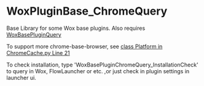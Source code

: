 <!--
 * @Author: WayneFerdon wayneferdon@hotmail.com
 * @Date: 2023-04-03 01:25:28
 * @LastEditors: WayneFerdon wayneferdon@hotmail.com
 * @LastEditTime: 2023-04-03 03:02:25
 * @FilePath: \Flow.Launcher.Plugin.VSCodeWorkspacesc:\Users\WayneFerdon\AppData\Local\FlowLauncher\app-1.14.0\Plugins\WoxPluginBase_ChromeQuery\README.md
 * ----------------------------------------------------------------
 * Copyright (c) 2023 by Wayne Ferdon Studio. All rights reserved.
 * Licensed to the .NET Foundation under one or more agreements.
 * The .NET Foundation licenses this file to you under the MIT license.
 * See the LICENSE file in the project root for more information.
-->

# WoxPluginBase_ChromeQuery

Base Library for some Wox base plugins.
Also requires [WoxBasePluginQuery](https://github.com/WayneFerdon/WoxBasePluginQuery/)

To support more chrome-base-browser, see [class Platform in ChromeCache.py Line 21](https://github.com/WayneFerdon/WoxPluginBase_ChromeQuery/blob/master/ChromeCache.py#L21)

To check installation, type 'WoxBasePluginChromeQuery_InstallationCheck' to query in Wox, FlowLauncher or etc. ,or just check in plugin settings in launcher ui.
